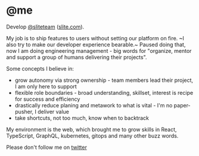 # @me

Develop [@sliteteam](https://github.com/sliteteam) ([slite.com](https://slite.com)). 

My job is to ship features to users without setting our platform on fire. ~I also try to make our developer experience bearable.~ Paused doing that, now I am doing engineering management - big words for "organize, mentor and support a group of humans delivering their projects".

Some concepts I believe in:
* grow autonomy via strong ownership - team members lead their project, I am only here to support
* flexible role boundaries - broad understanding, skillset, interest is recipe for success and efficiency
* drastically reduce planing and metawork to what is vital - I'm no paper-pusher, I deliver value
* take shortcuts, not too much, know when to backtrack

My environment is the web, which brought me to grow skills in React, TypeScript, GraphQL, kubernetes, gitops and many other buzz words.

Please don't follow me on [twitter](https://twitter.com/lolcat_host)
